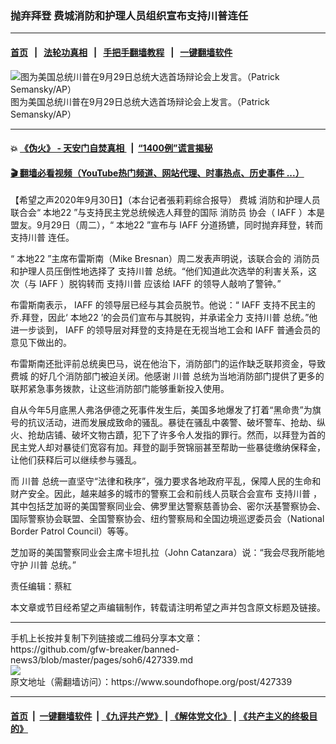 ### 抛弃拜登 费城消防和护理人员组织宣布支持川普连任
------------------------

#### [首页](https://github.com/gfw-breaker/banned-news3/blob/master/README.md) &nbsp;&nbsp;|&nbsp;&nbsp; [法轮功真相](https://github.com/begood0513/basic/blob/master/README.md)  &nbsp;&nbsp;|&nbsp;&nbsp; [手把手翻墙教程](https://github.com/gfw-breaker/guides/wiki)  &nbsp;&nbsp;|&nbsp;&nbsp; [一键翻墙软件](https://github.com/gfw-breaker/nogfw/blob/master/README.md)  



<div><img alt="图为美国总统川普在9月29日总统大选首场辩论会上发言。（Patrick Semansky/AP）" src="https://img.soundofhope.org/2020-09/9-30-2-1-1601464556811.jpeg"/>
<br/><figcaption class="caption">
 图为美国总统川普在9月29日总统大选首场辩论会上发言。（Patrick Semansky/AP）
</figcaption></div><hr/>

#### 💥 [《伪火》 - 天安门自焚真相 ](http://158.247.195.190:10000/videos/blog/weihuo.html)&nbsp; |&nbsp; [“1400例”谎言揭秘  ](http://158.247.195.190:10000/videos/blog/jiexi1400.html)

#### [ 🎬  翻墙必看视频（YouTube热门频道、网站代理、时事热点、历史事件 ...）](https://github.com/gfw-breaker/links/blob/master/banned.md)

<div><div class="Content__Wrapper sc-1bvya0-0 grZQxZ">
 <p class="meta-top">
  <span class="meta">
   【希望之声2020年9月30日】（本台记者張莉莉综合报导）
  </span>
  <ok href="/term/5353">
   费城
  </ok>
  消防和护理人员联合会“
  <ok href="/term/387337">
   本地22
  </ok>
  ”与支持民主党总统候选人拜登的国际
  <ok href="/term/14798">
   消防员
  </ok>
  协会（
  <ok href="/term/387334">
   IAFF
  </ok>
  ）本是盟友。9月29日（周二），“
  <ok href="/term/387337">
   本地22
  </ok>
  ”宣布与
  <ok href="/term/387334">
   IAFF
  </ok>
  分道扬镳，同时抛弃拜登，转而
  <ok href="/term/72600">
   支持川普
  </ok>
  连任。
 </p>
 <p>
  “
  <ok href="/term/387337">
   本地22
  </ok>
  ”主席布雷斯南（Mike Bresnan）周二发表声明说，该联合会的
  <ok href="/term/14798">
   消防员
  </ok>
  和护理人员压倒性地选择了
  <ok href="/term/72600">
   支持川普
  </ok>
  总统。“他们知道此次选举的利害关系，这次（与
  <ok href="/term/387334">
   IAFF
  </ok>
  ）脱钩转而
  <ok href="/term/72600">
   支持川普
  </ok>
  应该给
  <ok href="/term/387334">
   IAFF
  </ok>
  的领导人敲响了警钟。”
 </p>
 <div class="AD_Embed__Wrap-sc-1xslmin-0 igMuqX module desktop">
  <div>
  </div>
 </div>
 <p>
  布雷斯南表示，
  <ok href="/term/387334">
   IAFF
  </ok>
  的领导层已经与其会员脱节。他说：“
  <ok href="/term/387334">
   IAFF
  </ok>
  支持不民主的乔.拜登，因此‘
  <ok href="/term/387337">
   本地22
  </ok>
  ’的会员们宣布与其脱钩，并承诺全力
  <ok href="/term/72600">
   支持川普
  </ok>
  总统。”他进一步谈到，
  <ok href="/term/387334">
   IAFF
  </ok>
  的领导层对拜登的支持是在无视当地工会和
  <ok href="/term/387334">
   IAFF
  </ok>
  普通会员的意见下做出的。
 </p>
 <p>
  布雷斯南还批评前总统奥巴马，说在他治下，消防部门的运作缺乏联邦资金，导致
  <ok href="/term/5353">
   费城
  </ok>
  的好几个消防部门被迫关闭。他感谢
  <ok href="/term/1041">
   川普
  </ok>
  总统为当地消防部门提供了更多的联邦紧急事务拨款，让这些消防部门能够重新投入使用。
 </p>
 <p>
  自从今年5月底黑人弗洛伊德之死事件发生后，美国多地爆发了打着“黑命贵”为旗号的抗议活动，进而发展成致命的骚乱。暴徒在骚乱中袭警、破坏警车、抢劫、纵火、抢劫店铺、破坏文物古蹟，犯下了许多令人发指的罪行。然而，以拜登为首的民主党人却对暴徒们宽容有加。拜登的副手贺锦丽甚至帮助一些暴徒缴纳保释金，让他们获释后可以继续参与骚乱。
 </p>
 <p>
  而
  <ok href="/term/1041">
   川普
  </ok>
  总统一直坚守“法律和秩序”，强力要求各地政府平乱，保障人民的生命和财产安全。因此，越来越多的城市的警察工会和前线人员联合会宣布
  <ok href="/term/72600">
   支持川普
  </ok>
  ，其中包括芝加哥的美国警察同业会、佛罗里达警察慈善协会、密尔沃基警察协会、国际警察协会联盟、全国警察协会、纽约警察局和全国边境巡逻委员会（National Border Patrol Council）等等。
 </p>
 <p>
  芝加哥的美国警察同业会主席卡坦扎拉（John Catanzara）说：“我会尽我所能地守护
  <ok href="/term/1041">
   川普
  </ok>
  总统。”
 </p>
 <p class="meta-btm">
  责任编辑：蔡紅
 </p>
 <p class="meta-btm">
  本文章或节目经希望之声编辑制作，转载请注明希望之声并包含原文标题及链接。
 </p>
</div>
</div>
<hr/>
手机上长按并复制下列链接或二维码分享本文章：<br/>
https://github.com/gfw-breaker/banned-news3/blob/master/pages/soh6/427339.md <br/>
<a href='https://github.com/gfw-breaker/banned-news3/blob/master/pages/soh6/427339.md'><img src='https://github.com/gfw-breaker/banned-news3/blob/master/pages/soh6/427339.md.png'/></a> <br/>
原文地址（需翻墙访问）：https://www.soundofhope.org/post/427339


------------------------
#### [首页](https://github.com/gfw-breaker/banned-news3/blob/master/README.md) &nbsp;|&nbsp; [一键翻墙软件](https://github.com/gfw-breaker/nogfw/blob/master/README.md) &nbsp;| [《九评共产党》](https://github.com/gfw-breaker/9ping.md/blob/master/README.md#九评之一评共产党是什么) | [《解体党文化》](https://github.com/gfw-breaker/jtdwh.md/blob/master/README.md) | [《共产主义的终极目的》](https://github.com/gfw-breaker/gczydzjmd.md/blob/master/README.md)


<img src='http://gfw-breaker.win/banned-news3/pages/soh6/427339.md' width='0px' height='0px'/>
